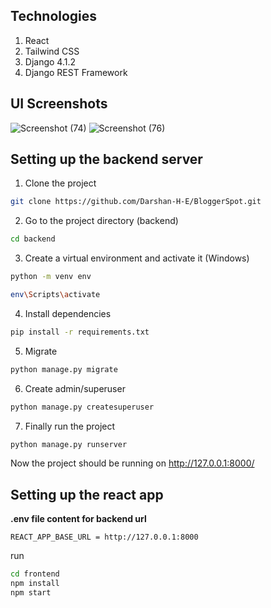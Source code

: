 ## Technologies
1. React
2. Tailwind CSS
3. Django 4.1.2
3. Django REST Framework

## UI Screenshots
![Screenshot (74)](https://user-images.githubusercontent.com/87283264/197416494-0904c09f-631e-4d62-80d4-8fee654b3954.png)
![Screenshot (76)](https://user-images.githubusercontent.com/87283264/197416771-42d33484-241b-47ea-b979-ff389bcd8ec4.png)



## Setting up the backend server
1. Clone the project
```bash
git clone https://github.com/Darshan-H-E/BloggerSpot.git
```
2. Go to the project directory (backend)
```bash
cd backend
```
3. Create a virtual environment and activate it (Windows)
```bash
python -m venv env
```
```bash
env\Scripts\activate
```
4. Install dependencies
```bash
pip install -r requirements.txt
```
5. Migrate
```bash
python manage.py migrate
```
6. Create admin/superuser
```bash
python manage.py createsuperuser
```
7. Finally run the project
```bash
python manage.py runserver
```
Now the project should be running on http://127.0.0.1:8000/

## Setting up the react app

**.env file content for backend url**
```
REACT_APP_BASE_URL = http://127.0.0.1:8000
```
run
```bash
cd frontend
npm install
npm start
```
